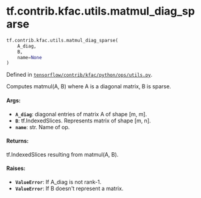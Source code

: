 <div itemscope itemtype="http://developers.google.com/ReferenceObject">
<meta itemprop="name" content="tf.contrib.kfac.utils.matmul_diag_sparse" />
</div>

# tf.contrib.kfac.utils.matmul_diag_sparse

``` python
tf.contrib.kfac.utils.matmul_diag_sparse(
    A_diag,
    B,
    name=None
)
```



Defined in [`tensorflow/contrib/kfac/python/ops/utils.py`](https://www.tensorflow.org/code/tensorflow/contrib/kfac/python/ops/utils.py).

Computes matmul(A, B) where A is a diagonal matrix, B is sparse.

#### Args:

* <b>`A_diag`</b>: diagonal entries of matrix A of shape [m, m].
* <b>`B`</b>: tf.IndexedSlices. Represents matrix of shape [m, n].
* <b>`name`</b>: str. Name of op.


#### Returns:

tf.IndexedSlices resulting from matmul(A, B).


#### Raises:

* <b>`ValueError`</b>: If A_diag is not rank-1.
* <b>`ValueError`</b>: If B doesn't represent a matrix.